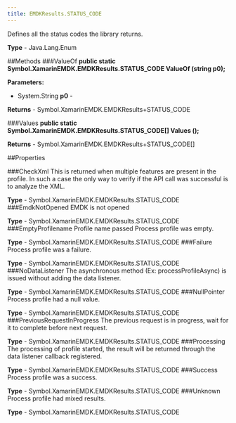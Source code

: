 ```yaml
---
title: EMDKResults.STATUS_CODE
---
```

Defines all the status codes the library returns.

**Type** - Java.Lang.Enum

##Methods
###ValueOf
**public static Symbol.XamarinEMDK.EMDKResults.STATUS_CODE ValueOf (string p0);**


        

**Parameters:** 

* System.String **p0** - 
        

**Returns** - Symbol.XamarinEMDK.EMDKResults+STATUS_CODE

###Values
**public static Symbol.XamarinEMDK.EMDKResults.STATUS_CODE[] Values ();**


        


**Returns** - Symbol.XamarinEMDK.EMDKResults+STATUS_CODE[]

##Properties

###CheckXml
This is returned when multiple features are present in the profile. In such a case the only way to verify if the API call was successful is to analyze the XML.

**Type** - Symbol.XamarinEMDK.EMDKResults.STATUS_CODE
###EmdkNotOpened
EMDK is not opened

**Type** - Symbol.XamarinEMDK.EMDKResults.STATUS_CODE
###EmptyProfilename
Profile name passed Process profile was empty.

**Type** - Symbol.XamarinEMDK.EMDKResults.STATUS_CODE
###Failure
 Process profile was a failure.

**Type** - Symbol.XamarinEMDK.EMDKResults.STATUS_CODE
###NoDataListener
The asynchronous method (Ex: processProfileAsync) is issued without adding the data listener.

**Type** - Symbol.XamarinEMDK.EMDKResults.STATUS_CODE
###NullPointer
Process profile had a null value.

**Type** - Symbol.XamarinEMDK.EMDKResults.STATUS_CODE
###PreviousRequestInProgress
The previous request is in progress, wait for it to complete before next request.

**Type** - Symbol.XamarinEMDK.EMDKResults.STATUS_CODE
###Processing
The processing of profile started, the result will be returned through the data listener callback registered.

**Type** - Symbol.XamarinEMDK.EMDKResults.STATUS_CODE
###Success
Process profile was a success.

**Type** - Symbol.XamarinEMDK.EMDKResults.STATUS_CODE
###Unknown
Process profile had mixed results.

**Type** - Symbol.XamarinEMDK.EMDKResults.STATUS_CODE



